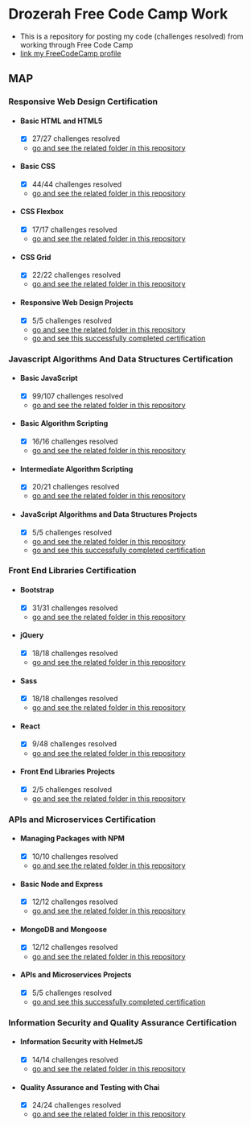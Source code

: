 # Drozerah Free Code Camp Work

* This is a repository for posting my code (challenges resolved) from working through Free Code Camp
* [link my FreeCodeCamp profile](https://www.freecodecamp.org/drozerah)

## MAP

### Responsive Web Design Certification

- #### Basic HTML and HTML5
	- [x] 27/27 challenges resolved
	- [go and see the related folder in this repository](https://github.com/Drozerah/freeCodeCamp-work/tree/master/Responsive_Web_Design_Certification/Basic_HTML_and_HTML5)

- #### Basic CSS
	- [x] 44/44 challenges resolved
	- [go and see the related folder in this repository](https://github.com/Drozerah/freeCodeCamp-work/tree/master/Responsive_Web_Design_Certification/Basic_CSS)

- #### CSS Flexbox
	- [x] 17/17 challenges resolved
	- [go and see the related folder in this repository](https://github.com/Drozerah/freeCodeCamp-work/tree/master/Responsive_Web_Design_Certification/Flexbox)

- #### CSS Grid
	- [x] 22/22 challenges resolved
	- [go and see the related folder in this repository](https://github.com/Drozerah/freeCodeCamp-work/tree/master/Responsive_Web_Design_Certification/CSS_Grid)

- #### Responsive Web Design Projects
	- [x] 5/5 challenges resolved
	- [go and see the related folder in this repository](https://github.com/Drozerah/freeCodeCamp-work/tree/master/Responsive_Web_Design_Certification/Responsive_Web_Design_Projects)
	- [go and see this successfully completed certification](https://www.freecodecamp.org/certification/drozerah/responsive-web-design)

### Javascript Algorithms And Data Structures Certification

- #### Basic JavaScript
	- [x] 99/107 challenges resolved
	- [go and see the related folder in this repository](https://github.com/Drozerah/freeCodeCamp-work/tree/master/Javascript_Algorithms_And_Data_Structures_Certification/Basic_JavaScript)

- #### Basic Algorithm Scripting
	- [x] 16/16 challenges resolved
	- [go and see the related folder in this repository](https://github.com/Drozerah/freeCodeCamp-work/tree/master/Javascript_Algorithms_And_Data_Structures_Certification/Basic_Algorithm_Scripting)

- #### Intermediate Algorithm Scripting
	- [x] 20/21 challenges resolved
	- [go and see the related folder in this repository](https://github.com/Drozerah/freeCodeCamp-work/tree/master/Javascript_Algorithms_And_Data_Structures_Certification/Intermediate_Algorithm_Scripting)

- #### JavaScript Algorithms and Data Structures Projects
	- [x] 5/5 challenges resolved 
	- [go and see the related folder in this repository](https://github.com/Drozerah/freeCodeCamp-work/tree/master/Javascript_Algorithms_And_Data_Structures_Certification/JavaScript_Algorithms_and_Data_Structures_Projects)
	- [go and see this successfully completed certification](https://www.freecodecamp.org/certification/drozerah/javascript-algorithms-and-data-structures)

### Front End Libraries Certification

- #### Bootstrap
	- [x] 31/31 challenges resolved
	- [go and see the related folder in this repository](https://github.com/Drozerah/freeCodeCamp-work/tree/master/Front_End_Libraries_Certification/Bootstrap)

- #### jQuery
	- [x] 18/18 challenges resolved
	- [go and see the related folder in this repository](https://github.com/Drozerah/freeCodeCamp-work/tree/master/Front_End_Libraries_Certification/jQuery)

- #### Sass
	- [x] 18/18 challenges resolved
	- [go and see the related folder in this repository](https://github.com/Drozerah/freeCodeCamp-work/tree/master/Front_End_Libraries_Certification/Sass)

- #### React
	- [x] 9/48 challenges resolved
	- [go and see the related folder in this repository](https://github.com/Drozerah/freeCodeCamp-work/tree/master/Front_End_Libraries_Certification/React)

- #### Front End Libraries Projects
	- [x] 2/5 challenges resolved
	- [go and see the related folder in this repository](https://github.com/Drozerah/freeCodeCamp-work/tree/master/Front_End_Libraries_Certification/Front_End_Libraries_Projects)

### APIs and Microservices Certification

- #### Managing Packages with NPM
	- [x] 10/10 challenges resolved
	- [go and see the related folder in this repository](https://github.com/Drozerah/freeCodeCamp-work/tree/master/APIs_and_Microservices_Certification/Managing_Packages_with_NPM)

- #### Basic Node and Express
	- [x] 12/12 challenges resolved
	- [go and see the related folder in this repository](https://github.com/Drozerah/freeCodeCamp-work/tree/master/APIs_and_Microservices_Certification/Basic_Node_and_Express)

- #### MongoDB and Mongoose
	- [x] 12/12 challenges resolved
	- [go and see the related folder in this repository](https://github.com/Drozerah/freeCodeCamp-work/tree/master/APIs_and_Microservices_Certification/MongoDB_and_Mongoose)

- #### APIs and Microservices Projects
	- [x] 5/5 challenges resolved
	- [go and see this successfully completed certification](https://www.freecodecamp.org/certification/drozerah/apis-and-microservices)

### Information Security and Quality Assurance Certification

- #### Information Security with HelmetJS
	- [x] 14/14 challenges resolved
	- [go and see the related folder in this repository](https://github.com/Drozerah/freeCodeCamp-work/tree/master/Information_Security_and_Quality_Assurance_certification/Information_Security_with_HelmetJS)

- #### Quality Assurance and Testing with Chai
	- [x] 24/24 challenges resolved
	- [go and see the related folder in this repository](https://github.com/Drozerah/freeCodeCamp-work/tree/master/Information_Security_and_Quality_Assurance_certification/Quality_Assurance_and_Testing_with_Chai)
